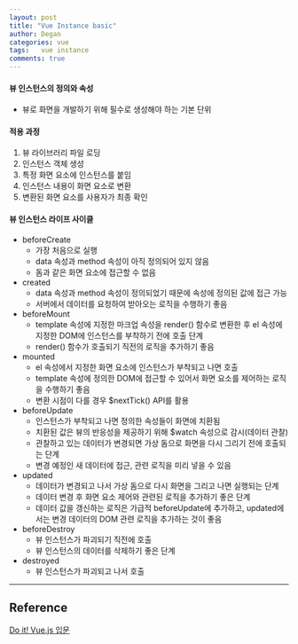 ```yaml
---
layout: post
title: "Vue Instance basic"
author: Degan
categories: vue
tags:	vue instance
comments: true
---
```


#### 뷰 인스턴스의 정의와 속성
- 뷰로 화면을 개발하기 위해 필수로 생성해야 하는 기본 단위

<script src="https://gist.github.com/degan85/17a79715ea92bdc8291538720758531d.js?file=hello-vue.html"></script>

#### 적용 과정
1. 뷰 라이브러리 파일 로딩
2. 인스턴스 객체 생성
3. 특정 화면 요소에 인스턴스를 붙임
4. 인스턴스 내용이 화면 요소로 변환
5. 변환된 화면 요소를 사용자가 최종 확인

#### 뷰 인스턴스 라이프 사이클

- beforeCreate
	- 가장 처음으로 실행
	- data 속성과 method 속성이 아직 정의되어 있지 않음
	- 돔과 같은 화면 요소에 접근할 수 없음
-  created
	- data 속성과 method 속성이 정의되었기 때문에 속성에 정의된 값에 접근 가능
	- 서버에서 데이터를 요청하여 받아오는 로직을 수행하기 좋음
- beforeMount
	- template 속성에 지정한 마크업 속성을 render() 함수로 변환한 후 el 속성에 지정한 DOM에 인스턴스를 부착하기 전에 호출 단계
	- render() 함수가 호출되기 직전의 로직을 추가하기 좋음
- mounted
	- el 속성에서 지정한 화면 요소에 인스턴스가 부착되고 나면 호출
	- template 속성에 정의한 DOM에 접근할 수 있어서 화면 요소를 제어하는 로직을 수행하기 좋음
	- 변환 시점이 다를 경우 $nextTick() API를 활용
- beforeUpdate
	- 인스턴스가 부착되고 나면 정의한 속성들이 화면에 치환됨
	-  치환된 값은 뷰의 반응성을 제공하기 위해 $watch 속성으로 감시(데이터 관찰)
	- 관찰하고 있는 데이터가 변경되면 가상 돔으로 화면을 다시 그리기 전에 호출되는 단계
	- 변경 예정인 새 데이터에 접근, 관련 로직을 미리 넣을 수 있음
- updated
	- 데이터가 변경되고 나서 가상 돔으로 다시 화면을 그리고 나면 실행되는 단계
	- 데이터 변경 후 화면 요소 제어와 관련된 로직을 추가하기 좋은 단계
	- 데이터 값을 갱신하는 로직은 가급적 beforeUpdate에 추가하고, updated에서는 변경 데이터의 DOM 관련 로직을 추가하는 것이 좋음
- beforeDestroy
	- 뷰 인스턴스가 파괴되기 직전에 호출
	- 뷰 인스턴스의 데이터를 삭제하기 좋은 단계
- destroyed
	- 뷰 인스턴스가 파괴되고 나서 호출

---

## Reference


[Do it! Vue.js 입문](http://www.yes24.com/24/goods/58206961)
